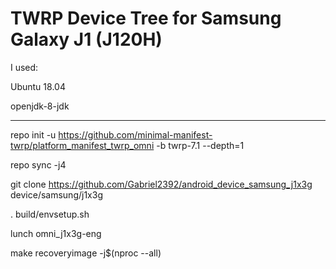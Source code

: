 # TWRP Device Tree for Samsung Galaxy J1 (J120H)

I used:

Ubuntu 18.04

openjdk-8-jdk

------

repo init -u https://github.com/minimal-manifest-twrp/platform_manifest_twrp_omni -b twrp-7.1 --depth=1

repo sync -j4

git clone https://github.com/Gabriel2392/android_device_samsung_j1x3g device/samsung/j1x3g

. build/envsetup.sh

lunch omni_j1x3g-eng

make recoveryimage -j$(nproc --all)
